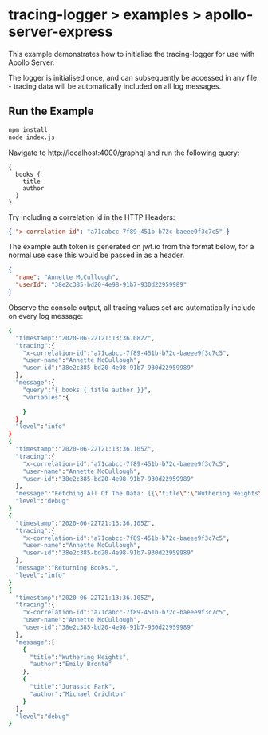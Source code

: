 # tracing-logger > examples > apollo-server-express

This example demonstrates how to initialise the tracing-logger for use with Apollo Server.

The logger is initialised once, and can subsequently be accessed in any file - tracing data will be automatically included on all log messages.

## Run the Example
```bash
npm install
node index.js
```

Navigate to http://localhost:4000/graphql and run the following query:
```
{
  books {
    title
    author
  }
}
```

Try including a correlation id in the HTTP Headers:
```json
{ "x-correlation-id": "a71cabcc-7f89-451b-b72c-baeee9f3c7c5" }
```

The example auth token is generated on jwt.io from the format below, for a normal use case this would be passed in as a header.
```json
{
  "name": "Annette McCullough",
  "userId": "38e2c385-bd20-4e98-91b7-930d22959989"
}
```

Observe the console output, all tracing values set are automatically include on every log message:
```bash
{
  "timestamp":"2020-06-22T21:13:36.082Z",
  "tracing":{
    "x-correlation-id":"a71cabcc-7f89-451b-b72c-baeee9f3c7c5",
    "user-name":"Annette McCullough",
    "user-id":"38e2c385-bd20-4e98-91b7-930d22959989"
  },
  "message":{
    "query":"{ books { title author }}",
    "variables":{

    }
  },
  "level":"info"
}
{
  "timestamp":"2020-06-22T21:13:36.105Z",
  "tracing":{
    "x-correlation-id":"a71cabcc-7f89-451b-b72c-baeee9f3c7c5",
    "user-name":"Annette McCullough",
    "user-id":"38e2c385-bd20-4e98-91b7-930d22959989"
  },
  "message":"Fetching All Of The Data: [{\"title\":\"Wuthering Heights\",\"author\":\"Emily Brontë\"},{\"title\":\"Jurassic Park\",\"author\":\"Michael Crichton\"}]",
  "level":"debug"
}
{
  "timestamp":"2020-06-22T21:13:36.105Z",
  "tracing":{
    "x-correlation-id":"a71cabcc-7f89-451b-b72c-baeee9f3c7c5",
    "user-name":"Annette McCullough",
    "user-id":"38e2c385-bd20-4e98-91b7-930d22959989"
  },
  "message":"Returning Books.",
  "level":"info"
}
{
  "timestamp":"2020-06-22T21:13:36.105Z",
  "tracing":{
    "x-correlation-id":"a71cabcc-7f89-451b-b72c-baeee9f3c7c5",
    "user-name":"Annette McCullough",
    "user-id":"38e2c385-bd20-4e98-91b7-930d22959989"
  },
  "message":[
    {
      "title":"Wuthering Heights",
      "author":"Emily Brontë"
    },
    {
      "title":"Jurassic Park",
      "author":"Michael Crichton"
    }
  ],
  "level":"debug"
}
```
